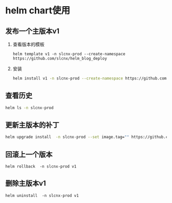 # helm chart使用

## 发布一个主版本v1

1. 查看版本的模板

   ```
   helm template v1 -n slcnx-prod --create-namespace https://github.com/slcnx/helm_blog_deploy
   ```

2. 安装

    ```bash
    helm install v1 -n slcnx-prod --create-namespace https://github.com/slcnx/helm_blog_deploy
    ```

## 查看历史

```bash
helm ls -n slcnx-prod 
```

## 更新主版本的补丁

```bash
helm upgrade install  -n slcnx-prod --set image.tag="" https://github.com/slcnx/helm_blog_deploy
```

## 回滚上一个版本

```
helm rollback  -n slcnx-prod v1
```

## 删除主版本v1

```
helm uninstall  -n slcnx-prod v1
```

